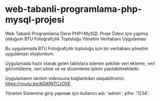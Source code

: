 # web-tabanli-programlama-php-mysql-projesi
Web Tabanlı Programlama Dersi PHP+MySQL Proje Ödevi için yapmış olduğum BTU Fotoğrafçılık Topluluğu Yönetim Veritabanı Uygulaması

Bu uygulamada BTU Fotoğrafçılık topluluğu için bir veritabanı yönetim uygulaması oluşturdum.

Uygulamada hazır olarak gelen tablolara istenen şekilde veri ekleme, veri görüntüleme, veri silme ve ve düzenleme işlemi yapılabilmektedir.

Uygulamanın tanıtım videosuna bağlantıdan ulaşabilirsiniz. https://youtu.be/ADAfNTCzOVE

Yönetim Sistemine giriş yapmak için kullanıcı adı: 'admin', şifre: '1234'.
